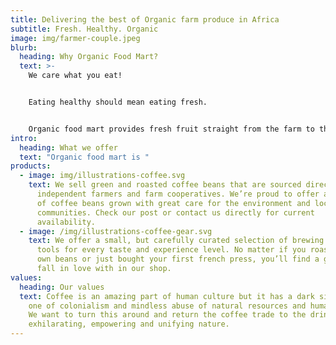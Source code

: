 ```yaml
---
title: Delivering the best of Organic farm produce in Africa
subtitle: Fresh. Healthy. Organic
image: img/farmer-couple.jpeg
blurb:
  heading: Why Organic Food Mart?
  text: >-
    We care what you eat!


    Eating healthy should mean eating fresh. 


    Organic food mart provides fresh fruit straight from the farm to the food market and then to the customers.
intro:
  heading: What we offer
  text: "Organic food mart is "
products:
  - image: img/illustrations-coffee.svg
    text: We sell green and roasted coffee beans that are sourced directly from
      independent farmers and farm cooperatives. We’re proud to offer a variety
      of coffee beans grown with great care for the environment and local
      communities. Check our post or contact us directly for current
      availability.
  - image: /img/illustrations-coffee-gear.svg
    text: We offer a small, but carefully curated selection of brewing gear and
      tools for every taste and experience level. No matter if you roast your
      own beans or just bought your first french press, you’ll find a gadget to
      fall in love with in our shop.
values:
  heading: Our values
  text: Coffee is an amazing part of human culture but it has a dark side too –
    one of colonialism and mindless abuse of natural resources and human lives.
    We want to turn this around and return the coffee trade to the drink’s
    exhilarating, empowering and unifying nature.
---
```

